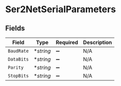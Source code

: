 # Ser2NetSerialParameters


## Fields

| Field              | Type               | Required           | Description        |
| ------------------ | ------------------ | ------------------ | ------------------ |
| `BaudRate`         | **string*          | :heavy_minus_sign: | N/A                |
| `DataBits`         | **string*          | :heavy_minus_sign: | N/A                |
| `Parity`           | **string*          | :heavy_minus_sign: | N/A                |
| `StopBits`         | **string*          | :heavy_minus_sign: | N/A                |